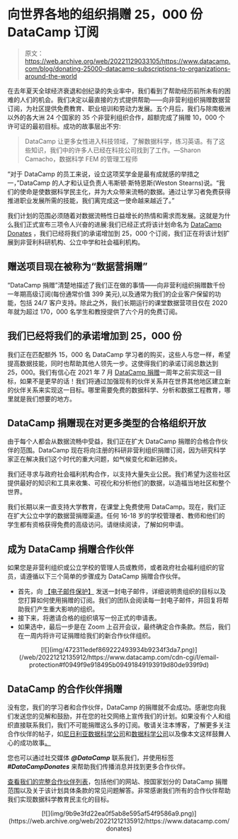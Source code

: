 # 向世界各地的组织捐赠 25，000 份 DataCamp 订阅

> 原文：<https://web.archive.org/web/20221129033105/https://www.datacamp.com/blog/donating-25000-datacamp-subscriptions-to-organizations-around-the-world>

在去年夏天全球经济衰退和创纪录的失业率中，我们看到了帮助经历前所未有的困难的人们的机会。我们决定以最直接的方式提供帮助——向非营利组织捐赠数据营订阅，为社区提供免费教育、职业培训和劳动力发展。五个月后，我们与除南极洲以外的各大洲 24 个国家的 35 个非营利组织合作，超额完成了捐赠 10，000 个许可证的最初目标。成功的故事层出不穷:

> DataCamp 让更多女性进入科技领域，了解数据科学，练习英语。有了这些知识，我们中的许多人已经在科技公司找到了工作。—Sharon Camacho，数据科学 FEM 的管理工程师

“对于 DataCamp 的员工来说，设立这项奖学金是最有成就感的举措之一，”DataCamp 的人才和认证负责人韦斯顿·斯特恩斯(Weston Stearns)说。“我们的使命是使数据科学民主化，并为大众带来流畅的数据。通过让学习者免费获得推进职业发展所需的技能，我们离完成这一使命越来越近了。”

我们计划的范围必须随着对数据流畅性日益增长的热情和需求而发展。这就是为什么我们正式宣布三项令人兴奋的进展:我们已经正式将该计划命名为 [DataCamp Donates](https://web.archive.org/web/20221212135912/https://www.datacamp.com/donates) ，我们已经将我们的承诺增加到 25，000 个订阅，我们正在将该计划扩展到非营利科研机构、公立中学和社会福利机构。

## 赠送项目现在被称为“数据营捐赠”

“DataCamp 捐赠”清楚地描述了我们正在做的事情——向非营利组织捐赠数千份一年期高级订阅(每份通常价值 399 美元),以及通常为我们的企业客户保留的功能，包括 24/7 客户支持。除此之外，我们长期运行的课堂数据营项目仅在 2020 年就为超过 170，000 名学生和教授提供了六个月的免费订阅。

## 我们已经将我们的承诺增加到 25，000 份

我们正在匹配额外 15，000 名 DataCamp 学习者的购买，这些人与您一样，希望提高数据技能，同时也帮助其他人领先一步。这使得我们的承诺订阅总数达到 25，000。我们有信心在 2021 年 7 月 [DataCamp 捐赠](https://web.archive.org/web/20221212135912/https://www.datacamp.com/donates)一周年之前实现这一目标，如果不是更早的话！我们将通过加强现有的伙伴关系并在世界其他地区建立新的伙伴关系来实现这一目标。哪里需要免费的数据科学、分析和数据工程教育，哪里就是我们想要的地方。

## DataCamp 捐赠现在对更多类型的合格组织开放

由于每个人都会从数据流畅中受益，我们正在扩大 DataCamp 捐赠的合格合作伙伴的范围。DataCamp 现在将向注册的科研非营利组织捐赠订阅，因为研究科学家正在解决我们这个时代的重大问题，如气候变化和新冠肺炎。

我们还寻求与政府社会福利机构合作，以支持大量失业公民。我们希望为这些社区提供最好的知识和工具来收集、可视化和分析他们的数据，以造福当地社区和整个世界。

我们长期以来一直支持大学教育，在课堂上免费使用 DataCamp。现在，我们正在扩大公立中学的数据营捐赠渠道。任何 16-18 岁的学校管理者、教师和他们的学生都有资格获得免费的高级访问。请继续阅读，了解如何申请。

## 成为 DataCamp 捐赠合作伙伴

如果您是非营利组织或公立学校的管理人员或教师，或者政府社会福利组织的官员，请遵循以下三个简单的步骤成为 DataCamp 捐赠合作伙伴。

*   首先，向 [【电子邮件保护】](/web/20221212135912/https://www.datacamp.com/cdn-cgi/l/email-protection#dfbbb0b1beabba9fbbbeabbebcbeb2aff1bcb0b2) 发送一封电子邮件，详细说明贵组织的目标以及您打算如何使用捐赠的订阅。我们的团队会阅读每一封电子邮件，并回复将帮助我们产生重大影响的组织。
*   接下来，将邀请合格的组织填写一份正式的申请表。
*   如果选中，最后一步是在 Zoom 上召开会议，最终确定合作条款。然后，我们在一周内将许可证捐赠给我们的新合作伙伴组织。

<center>[![](img/472311edef869222493934b9234f3da7.png)](/web/20221212135912/https://www.datacamp.com/cdn-cgi/l/email-protection#f0949f9e918495b09491849193919d80de939f9d)</center>

## DataCamp 的合作伙伴捐赠

没有您，我们的学习者和合作伙伴，DataCamp 的捐赠就不会成功。感谢您向我们发送您的见解和鼓励，并在您的社交网络上宣传我们的计划。如果没有个人和组织直接联系我们，我们不可能捐赠这么多的订阅。敬请关注本博客，了解更多关注合作伙伴的帖子，如[尼日利亚数据科学公司](https://web.archive.org/web/20221212135912/https://www.datacamp.com/community/blog/data-science-nigeria)和[数据科学公司](https://web.archive.org/web/20221212135912/https://www.datacamp.com/community/blog/datau)以及像本文这样鼓舞人心的成功故事[。](https://web.archive.org/web/20221212135912/https://www.datacamp.com/community/blog/felix-ayoola)

您也可以通过社交媒体 ***@DataCamp*** 联系我们，并使用标签 ***#DataCampDonates*** 来帮助我们传播消息并找到更多合作伙伴。

[查看我们的完整合作伙伴列表](https://web.archive.org/web/20221212135912/https://support.datacamp.com/hc/en-us/articles/360051596574)，包括他们的网站、按国家划分的 DataCamp 捐赠范围以及关于该计划具体条款的常见问题解答。非常感谢我们所有的合作伙伴帮助我们实现数据科学教育民主化的目标。

<center>[![](img/9b9e3fd22ea0f5ab8e595af54f9586a9.png)](https://web.archive.org/web/20221212135912/https://www.datacamp.com/donates)</center>
